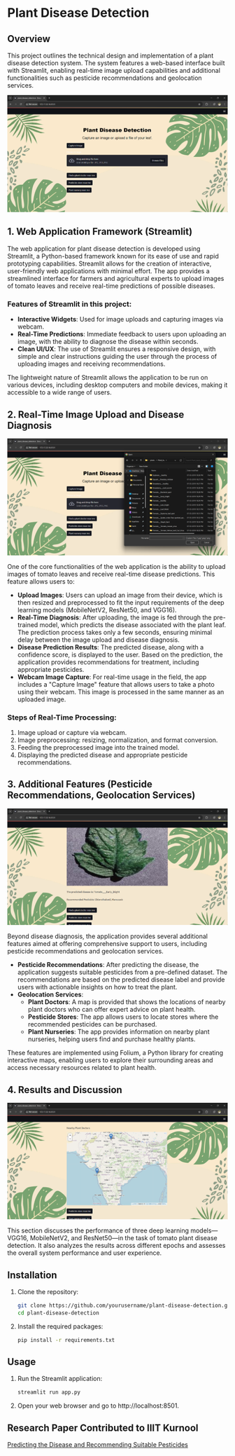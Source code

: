 # Plant Disease Detection

## Overview
This project outlines the technical design and implementation of a plant disease detection system. The system features a web-based interface built with Streamlit, enabling real-time image upload capabilities and additional functionalities such as pesticide recommendations and geolocation services.

![Main Web Page for Plant Disease Detection](https://github.com/harshakalluri1403/Plant-Disease-/blob/f062944841173afcb8e4a01698141862432f0fe4/Readme/Screenshot%202024-08-12%20085225.png)  <!-- Replace with your image path -->

## 1. Web Application Framework (Streamlit)
The web application for plant disease detection is developed using Streamlit, a Python-based framework known for its ease of use and rapid prototyping capabilities. Streamlit allows for the creation of interactive, user-friendly web applications with minimal effort. The app provides a streamlined interface for farmers and agricultural experts to upload images of tomato leaves and receive real-time predictions of possible diseases.

### Features of Streamlit in this project:
- **Interactive Widgets**: Used for image uploads and capturing images via webcam.
- **Real-Time Predictions**: Immediate feedback to users upon uploading an image, with the ability to diagnose the disease within seconds.
- **Clean UI/UX**: The use of Streamlit ensures a responsive design, with simple and clear instructions guiding the user through the process of uploading images and receiving recommendations.

The lightweight nature of Streamlit allows the application to be run on various devices, including desktop computers and mobile devices, making it accessible to a wide range of users.

## 2. Real-Time Image Upload and Disease Diagnosis
![Uploading the Image to the Main Page from Local Folder](https://github.com/harshakalluri1403/Plant-Disease-/blob/f062944841173afcb8e4a01698141862432f0fe4/Readme/Screenshot%202024-08-12%20090532.png)  <!-- Replace with your image path -->

One of the core functionalities of the web application is the ability to upload images of tomato leaves and receive real-time disease predictions. This feature allows users to:

- **Upload Images**: Users can upload an image from their device, which is then resized and preprocessed to fit the input requirements of the deep learning models (MobileNetV2, ResNet50, and VGG16).
- **Real-Time Diagnosis**: After uploading, the image is fed through the pre-trained model, which predicts the disease associated with the plant leaf. The prediction process takes only a few seconds, ensuring minimal delay between the image upload and disease diagnosis.
- **Disease Prediction Results**: The predicted disease, along with a confidence score, is displayed to the user. Based on the prediction, the application provides recommendations for treatment, including appropriate pesticides.
- **Webcam Image Capture**: For real-time usage in the field, the app includes a "Capture Image" feature that allows users to take a photo using their webcam. This image is processed in the same manner as an uploaded image.

### Steps of Real-Time Processing:
1. Image upload or capture via webcam.
2. Image preprocessing: resizing, normalization, and format conversion.
3. Feeding the preprocessed image into the trained model.
4. Displaying the predicted disease and appropriate pesticide recommendations.

## 3. Additional Features (Pesticide Recommendations, Geolocation Services)
![Displaying Nearby Plant Doctors](https://github.com/harshakalluri1403/Plant-Disease-/blob/f062944841173afcb8e4a01698141862432f0fe4/Readme/Screenshot%202024-08-12%20090640.png)  <!-- Replace with your image path -->

Beyond disease diagnosis, the application provides several additional features aimed at offering comprehensive support to users, including pesticide recommendations and geolocation services.

- **Pesticide Recommendations**: After predicting the disease, the application suggests suitable pesticides from a pre-defined dataset. The recommendations are based on the predicted disease label and provide users with actionable insights on how to treat the plant.
- **Geolocation Services**:
  - **Plant Doctors**: A map is provided that shows the locations of nearby plant doctors who can offer expert advice on plant health.
  - **Pesticide Stores**: The app allows users to locate stores where the recommended pesticides can be purchased.
  - **Plant Nurseries**: The app provides information on nearby plant nurseries, helping users find and purchase healthy plants.

These features are implemented using Folium, a Python library for creating interactive maps, enabling users to explore their surrounding areas and access necessary resources related to plant health.

## 4. Results and Discussion
![Predicting the Disease and Recommending Suitable Pesticides](https://github.com/harshakalluri1403/Plant-Disease-/blob/f062944841173afcb8e4a01698141862432f0fe4/Readme/Screenshot%202024-08-12%20091010.png)  <!-- Replace with your image path -->

This section discusses the performance of three deep learning models—VGG16, MobileNetV2, and ResNet50—in the task of tomato plant disease detection. It also analyzes the results across different epochs and assesses the overall system performance and user experience.

## Installation
1. Clone the repository:
   ```bash
   git clone https://github.com/yourusername/plant-disease-detection.git
   cd plant-disease-detection
   ```
2. Install the required packages:
   ```bash
   pip install -r requirements.txt
   ```
## Usage
1. Run the Streamlit application:
   ``` bash
   streamlit run app.py
   ```
2. Open your web browser and go to http://localhost:8501.

## Research Paper Contributed to IIIT Kurnool

[Predicting the Disease and Recommending Suitable Pesticides](https://raw.githubusercontent.com/harshakalluri1403/Plant-Disease-/main/Plantdisease.pdf)


